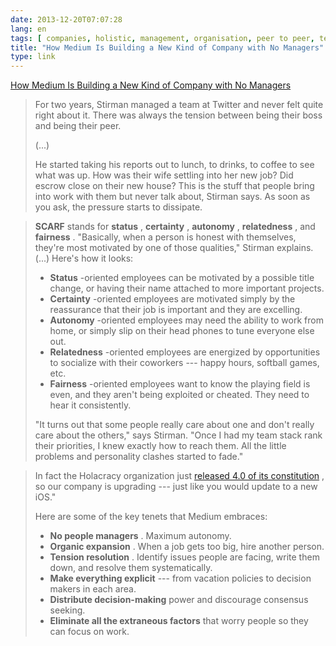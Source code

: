 ```yaml
---
date: 2013-12-20T07:07:28
lang: en
tags: [ companies, holistic, management, organisation, peer to peer, teams ]
title: "How Medium Is Building a New Kind of Company with No Managers"
type: link
---
```


[How Medium Is Building a New Kind of Company with No Managers](http://firstround.com/article/How-Medium-is-building-a-new-kind-of-company-with-no-managers)

> For two years, Stirman managed a team at Twitter and never felt quite
> right about it. There was always the tension between being their boss
> and being their peer.
>
> (...)
>
> He started taking his reports out to lunch, to drinks, to coffee to
> see what was up. How was their wife settling into her new job? Did
> escrow close on their new house? This is the stuff that people bring
> into work with them but never talk about, Stirman says. As soon as you
> ask, the pressure starts to dissipate.

> **SCARF** stands for **status** , **certainty** , **autonomy** ,
> **relatedness** , and **fairness** . "Basically, when a person is
> honest with themselves, they're most motivated by one of those
> qualities," Stirman explains. (...) Here's how it looks:
>
> -   **Status** -oriented employees can be motivated by a possible
>     title change, or having their name attached to more important
>     projects.
> -   **Certainty** -oriented employees are motivated simply by the
>     reassurance that their job is important and they are excelling.
> -   **Autonomy** -oriented employees may need the ability to work from
>     home, or simply slip on their head phones to tune everyone else
>     out.
> -   **Relatedness** -oriented employees are energized by opportunities
>     to socialize with their coworkers --- happy hours, softball games,
>     etc.
> -   **Fairness** -oriented employees want to know the playing field is
>     even, and they aren't being exploited or cheated. They need to
>     hear it consistently.
>
> "It turns out that some people really care about one and don't really
> care about the others," says Stirman. "Once I had my team stack rank
> their priorities, I knew exactly how to reach them. All the little
> problems and personality clashes started to fade."

> In fact the Holacracy organization just [released 4.0 of its
> constitution](http://holacracy.org/blog/holacracy-constitution-40-released)
> , so our company is upgrading --- just like you would update to a new
> iOS."
>
> Here are some of the key tenets that Medium embraces:
>
> -   **No people managers** . Maximum autonomy.
> -   **Organic expansion** . When a job gets too big, hire another
>     person.
> -   **Tension resolution** . Identify issues people are facing, write
>     them down, and resolve them systematically.
> -   **Make everything explicit** --- from vacation policies to
>     decision makers in each area.
> -   **Distribute decision-making** power and discourage consensus
>     seeking.
> -   **Eliminate all the extraneous factors** that worry people so they
>     can focus on work.


